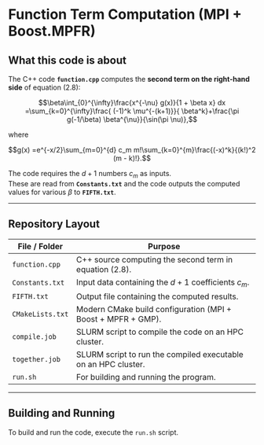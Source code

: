 # Function Term Computation (MPI + Boost.MPFR)

## What this code is about

The C++ code **`function.cpp`** computes the **second term on the right-hand side** of equation (2.8):

$$\beta\int_{0}^{\infty}\frac{x^{-\nu} g(x)}{1 + \beta x} dx =\sum_{k=0}^{\infty}\frac{ (-1)^k \mu^{-(k+1)}}{ \beta^k}+\frac{\pi g(-1/\beta) \beta^{\nu}}{\sin(\pi \nu)},$$

where

$$g(x) =e^{-x/2}\sum_{m=0}^{d} c_m m!\sum_{k=0}^{m}\frac{(-x)^k}{(k!)^2 (m - k)!}.$$

The code requires the $d + 1$ numbers $c_m$ as inputs.  
These are read from **`Constants.txt`** and the code outputs the computed values for various $\beta$ to **`FIFTH.txt`**.

---

## Repository Layout

| File / Folder     | Purpose                                                                 |
|-------------------|-------------------------------------------------------------------------|
| `function.cpp`    | C++ source computing the second term in equation (2.8).                 |
| `Constants.txt`   | Input data containing the $d + 1$ coefficients $c_m$.                   |
| `FIFTH.txt`       | Output file containing the computed results.                             |
| `CMakeLists.txt`  | Modern CMake build configuration (MPI + Boost + MPFR + GMP).            |
| `compile.job`     | SLURM script to compile the code on an HPC cluster.                     |
| `together.job`    | SLURM script to run the compiled executable on an HPC cluster.          |
| `run.sh`         | For building and running the program. |

---

## Building and Running
To build and run the code, execute the `run.sh` script. 
